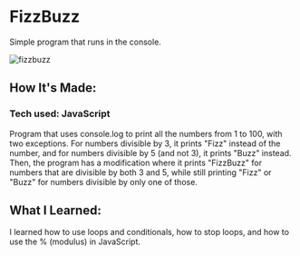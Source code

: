# FizzBuzz
Simple program that runs in the console.

![fizzbuzz](https://user-images.githubusercontent.com/69063941/90579186-3d1d6480-e193-11ea-8136-af98f2c42949.png)

## How It's Made:
### Tech used: JavaScript
Program that uses console.log to print all the numbers from 1 to 100, with two exceptions. For numbers divisible by 3, it prints "Fizz" instead of the number, and for numbers divisible by 5 (and not 3), it prints "Buzz" instead. Then, the program has a modification where it prints "FizzBuzz" for numbers that are divisible by both 3 and 5, while still printing "Fizz" or "Buzz" for numbers divisible by only one of those.

## What I Learned:
I learned how to use loops and conditionals, how to stop loops, and how to use the % (modulus) in JavaScript.
